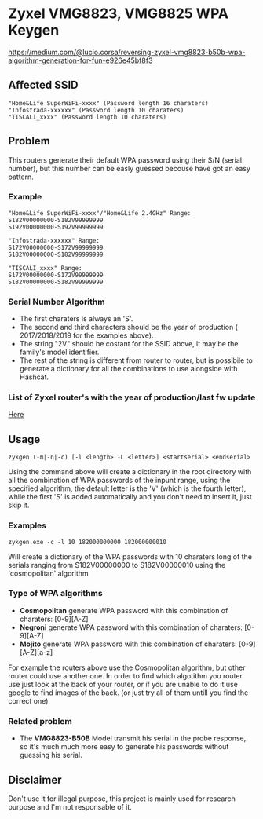 # Zyxel VMG8823, VMG8825 WPA Keygen

https://medium.com/@lucio.corsa/reversing-zyxel-vmg8823-b50b-wpa-algorithm-generation-for-fun-e926e45bf8f3

## Affected SSID
```
"Home&Life SuperWiFi-xxxx" (Password length 16 charaters)
"Infostrada-xxxxxx" (Password length 10 charaters)
"TISCALI_xxxx" (Password length 10 charaters)
```


## Problem

This routers generate their default WPA password using their S/N (serial number), but this number can be easly guessed becouse have got an easy pattern.

### Example

```
"Home&Life SuperWiFi-xxxx"/"Home&Life 2.4GHz" Range:
S182V00000000-S182V99999999
S192V00000000-S192V99999999

"Infostrada-xxxxxx" Range:
S172V00000000-S172V99999999
S182V00000000-S182V99999999

"TISCALI_xxxx" Range:
S172V00000000-S172V99999999
S182V00000000-S182V99999999
```

### Serial Number Algorithm
- The first charaters is always an 'S'.
- The second and third characters should be the year of production ( 2017/2018/2019 for the examples above).
- The string "2V" should be costant for the SSID above, it may be the family's model identifier.
- The rest of the string is different from router to router, but is possibile to generate a dictionary for all the combinations to use alongside with Hashcat.

### List of Zyxel router's with the year of production/last fw update
 [Here](https://pastebin.com/guGVzeNj)

## Usage
```
zykgen (-m|-n|-c) [-l <length> -L <letter>] <startserial> <endserial> 
```
Using the command above will create a dictionary in the root directory with all the combination of WPA passwords of the inpunt range, using the specified algorithm, the default letter is the 'V' (which is the fourth letter), while the first 'S' is added automatically and you don't need to insert it, just skip it.
  
### Examples
```
zykgen.exe -c -l 10 182000000000 182000000010
```
Will create a dictionary of the WPA passwords with 10 charaters long of the serials ranging from S182V00000000 to S182V00000010 using the 'cosmopolitan' algorithm 

### Type of WPA algorithms 
- **Cosmopolitan** generate WPA password with this combination of charaters: [0-9][A-Z]
- **Negroni** generate WPA password with this combination of charaters: [0-9][A-Z]
- **Mojito** generate WPA password with this combination of charaters: [0-9][A-Z][a-z]

For example the routers above use the Cosmopolitan algorithm, but other router could use another one. 
In order to find which algotithm you router use just look at the back of your router, or if you are unable to do it use google to find images of the back. (or just try all of them untill you find the correct one)

### Related problem
- The **VMG8823-B50B** Model transmit his serial in the probe response, so it's  much much more easy to generate his passwords without guessing his serial.

## Disclaimer
Don't use it for illegal purpose, this project is mainly used for research purpose and I'm not responsable of it.
